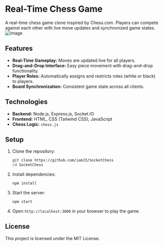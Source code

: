 # Real-Time Chess Game

A real-time chess game clone inspired by Chess.com. Players can compete against each other with live move updates and synchronized game states.
![image](https://github.com/user-attachments/assets/8cbb84ae-7fff-4ff4-a01f-dbb9df42eca8)


## Features
- **Real-Time Gameplay:** Moves are updated live for all players.
- **Drag-and-Drop Interface:** Easy piece movement with drag-and-drop functionality.
- **Player Roles:** Automatically assigns and restricts roles (white or black) to players.
- **Board Synchronization:** Consistent game state across all clients.

## Technologies
- **Backend:** Node.js, Express.js, Socket.IO
- **Frontend:** HTML, CSS (Tailwind CSS), JavaScript
- **Chess Logic:** `chess.js`

## Setup
1. Clone the repository:
    ```bash
    git clone https://github.com/iamJ3/SocketChess
    cd SocketChess
    ```

2. Install dependencies:
    ```bash
    npm install
    ```

3. Start the server:
    ```bash
    npm start
    ```

4. Open `http://localhost:3000` in your browser to play the game.

## License
This project is licensed under the MIT License.
